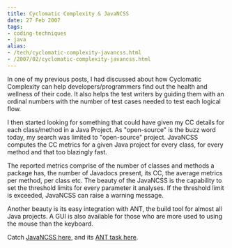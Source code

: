 ```yaml
---
title: Cyclomatic Complexity & JavaNCSS
date: 27 Feb 2007
tags: 
- coding-techniques
- java
alias:
- /tech/cyclomatic-complexity-javancss.html
- /2007/02/cyclomatic-complexity-javancss.html
---
```


In one of my previous posts, I had discussed about how Cyclomatic Complexity can 
help developers/programmers find out the health and wellness of their code. It also 
helps the test writers by guiding them with an ordinal numbers with the number of 
test cases needed to test each logical flow.

<!-- break here -->

I then started looking for something that could have given my CC details for each 
class/method in a Java Project. As "open-source" is the buzz word today, my search 
was limited to "open-source" project. JavaNCSS computes the CC metrics for a given 
Java project for every class, for every method and that too blazingly fast.

The reported metrics comprise of the number of classes and methods a package has, 
the number of Javadocs present, its CC, the average metrics per method, per class 
etc. The beauty of the JavaNCSS is the capability to set the threshold limits for 
every parameter it analyses. If the threshold limit is exceeded, JavaNCSS can raise 
a warning message.

Another beauty is its easy integration with ANT, the build tool for almost all Java 
projects. A GUI is also available for those who are more used to using the mouse 
than the keyboard.

Catch <a href="http://www.kclee.de/clemens/java/javancss/">JavaNCSS here</a>, and 
its <a href="http://sourceforge.net/projects/javancss2ant/">ANT task here</a>.